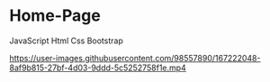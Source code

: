 # Home-Page
JavaScript
Html
Css
Bootstrap


https://user-images.githubusercontent.com/98557890/167222048-8af9b815-27bf-4d03-9ddd-5c5252758f1e.mp4
